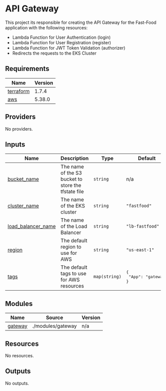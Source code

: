 # API Gateway

This project its responsible for creating the API Gateway for the Fast-Food application with the following resources:

- Lambda Function for User Authentication (login)
- Lambda Function for User Registration (register)
- Lambda Function for JWT Token Validation (authorizer)
- Redirects the requests to the EKS Cluster

<!-- BEGIN_TF_DOCS -->

## Requirements

| Name | Version |
|------|---------|
| <a name="requirement_terraform"></a> [terraform](#requirement\_terraform) | 1.7.4 |
| <a name="requirement_aws"></a> [aws](#requirement\_aws) | 5.38.0 |
## Providers

No providers.
## Inputs

| Name | Description | Type | Default | Required |
|------|-------------|------|---------|:--------:|
| <a name="input_bucket_name"></a> [bucket\_name](#input\_bucket\_name) | The name of the S3 bucket to store the tfstate file | `string` | n/a | yes |
| <a name="input_cluster_name"></a> [cluster\_name](#input\_cluster\_name) | The name of the EKS cluster | `string` | `"fastfood"` | no |
| <a name="input_load_balancer_name"></a> [load\_balancer\_name](#input\_load\_balancer\_name) | The name of the Load Balancer | `string` | `"lb-fastfood"` | no |
| <a name="input_region"></a> [region](#input\_region) | The default region to use for AWS | `string` | `"us-east-1"` | no |
| <a name="input_tags"></a> [tags](#input\_tags) | The default tags to use for AWS resources | `map(string)` | <pre>{<br>  "App": "gateway"<br>}</pre> | no |
## Modules

| Name | Source | Version |
|------|--------|---------|
| <a name="module_gateway"></a> [gateway](#module\_gateway) | ./modules/gateway | n/a |
## Resources

No resources.
## Outputs

No outputs.
<!-- END_TF_DOCS -->
